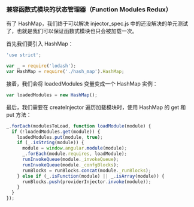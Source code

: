 ### 兼容函数式模块的状态管理器（Function Modules Redux）

有了 HashMap，我们终于可以解决 injector_spec.js 中的还没解决的单元测试了，也就是我们可以保证函数式模块也只会被加载一次。

首先我们要引入 HashMap：

```js
'use strict';

var _ = require('lodash');
var HashMap = require('./hash_map').HashMap;
```

接着，我们会将 loadedModules 变量变成一个 HashMap 实例：

```js
var loadedModules = new HashMap();
```

最后，我们需要在 createInjector 遍历加载模块时，使用 HashMap 的 get 和 put 方法：

```js
_.forEach(modulesToLoad, function loadModule(module) {
  if (!loadedModules.get(module)) {
    loadedModules.put(module, true);
    if (_.isString(module)) {
      module = window.angular.module(module);
      _.forEach(module.requires, loadModule);
      runInvokeQueue(module._invokeQueue);
      runInvokeQueue(module._confgBlocks);
      runBlocks = runBlocks.concat(module._runBlocks);
    } else if (_.isFunction(module) || _.isArray(module)) {
      runBlocks.push(providerInjector.invoke(module));
    }
  }
});
```